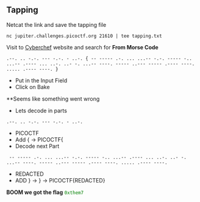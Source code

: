 ## Tapping

Netcat the link and save the tapping file
```
nc jupiter.challenges.picoctf.org 21610 | tee tapping.txt
```
Visit to <a href="https://gchq.github.io/CyberChef/" target="_blank">Cyberchef</a> website and search for **From Morse Code**
```
.--. .. -.-. --- -.-. - ..-. { -- ----- .-. ... ...-- -.-. ----- -.. ...-- .---- ... ..-. ..- -. ...-- ----. ----- ..--- ----- .---- ----. ..... .---- ----. }
```

* Put in the Input Field
* Click on Bake

**Seems like something went wrong

* Lets decode in parts
```
.--. .. -.-. --- -.-. - ..-.
```
* PICOCTF 
* Add { -> PICOCTF{
* Decode next Part 
```
 -- ----- .-. ... ...-- -.-. ----- -.. ...-- .---- ... ..-. ..- -. ...-- ----. ----- ..--- ----- .---- ----. ..... .---- ----.
```
* REDACTED
* ADD } -> } -> PICOCTF{REDACTED}

**BOOM we got the flag**
<code style="color : green">0xthem7</code>

